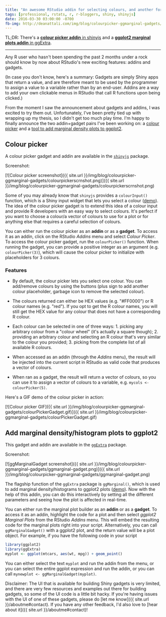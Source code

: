 ```yaml
---
title: "An awesome RStudio addin for selecting colours, and another for adding marginal density plots to ggplot2"
tags: [professional, rstats, r, r-bloggers, shiny, shinyjs]
date: 2016-03-30 03:00:00 -0700
fb-img: http://deanattali.com/img/blog/colourpicker-ggmarginal-gadgets/colourpickerscrnshot.png
---
```


TL;DR: There's a [**colour picker addin** in shinyjs](https://github.com/daattali/shinyjs#colourpicker) and a [**ggplot2 marginal plots addin** in ggExtra](https://github.com/daattali/ggExtra#marginal-plots-rstudio-addingadget).

---

Any R user who hasn't been spending the past 2 months under a rock should know by now about RStudio's new exciting features: addins and gadgets.

(In case you don't know, here's a summary: Gadgets are simply Shiny apps that return a value, and are therefore meant to be used by the programmer to assign a value to a variable rather than by an end-user.  Addins are a way to add your own clickable menus in RStudio that call R functions upon being clicked.)

From the moment I saw the announcement about gadgets and addins, I was excited to try them out. Unfortunately, I've been pretty tied up with wrapping up my thesis, so I didn't get too much play time.  I'm happy to finally announce the two addin+gadget pairs I've been working on: a [colour picker](#colour-picker) and a [tool to add marginal density plots to ggplot2](#add-marginal-densityhistogram-plots-to-ggplot2).

## Colour picker

A colour picker gadget and addin are available in the [`shinyjs`](https://github.com/daattali/shinyjs) package.

Screenshot:

[![Colour picker screenshot]({{ site.url }}/img/blog/colourpicker-ggmarginal-gadgets/colourpickerscrnshot.png)]({{ site.url }}/img/blog/colourpicker-ggmarginal-gadgets/colourpickerscrnshot.png)

Some of you may already know that `shinyjs` provides a `colourInput()` function, which is a Shiny input widget that lets you select a colour ([demo](http://daattali.com/shiny/colourInput/)).  The idea of the colour picker gadget is to extend this idea of a colour input and provide R developers with an easy way to select colours. It's perfect if you want to choose a colour/a vector of colours to use for a plot or for anything else that requires a careful selection of colours.

You can either run the colour picker as an **addin** or as a **gadget**.  To access it as an addin, click on the RStudio *Addins* menu and select *Colour Picker*. To access the colour picker gadget, run the `colourPicker()` function. When running the gadget, you can provide a positive integer as an argument (e.g. `colourPicker(3)`), which will cause the colour picker to initialize with placeholders for 3 colours.

### Features

- By default, the colour picker lets you select one colour. You can add/remove colours by using the buttons (plus sign to add another colour placeholder, garbage icon to remove the selected colour).

- The colours returned can either be HEX values (e.g. "#FF0000") or R colour names (e.g. "red"). If you opt to get the R colour names, you will still get the HEX value for any colour that does not have a corresponding R colour. 

- Each colour can be selected in one of three ways: 1. picking any arbitrary colour from a "colour wheel" (it's actually a square though); 2. providing an arbitrary colour and selecting an R colour that's very similar to the colour you provided; 3. picking from the complete list of all available R colours.

- When accessed as an addin (through the *Addins* menu), the result will be injected into the current script in RStudio as valid code that produces a vector of colours.

- When ran as a gadget, the result will return a vector of colours, so you can use it to assign a vector of colours to a variable, e.g. `mycols <- colourPicker(5)`.


Here's a GIF demo of the colour picker in action:

[![Colour picker GIF]({{ site.url }}/img/blog/colourpicker-ggmarginal-gadgets/colourPickerGadget.gif)]({{ site.url }}/img/blog/colourpicker-ggmarginal-gadgets/colourPickerGadget.gif)

## Add marginal density/histogram plots to ggplot2

This gadget and addin are available in the [`ggExtra`](https://github.com/daattali/ggExtra) package.

Screenshot:

[![ggMarginalGadget screenshot]({{ site.url }}/img/blog/colourpicker-ggmarginal-gadgets/ggmarginal-gadget.png)]({{ site.url }}/img/blog/colourpicker-ggmarginal-gadgets/ggmarginal-gadget.png)

The flagship function of the `ggExtra` package is `ggMarginal()`, which is used to add marginal density/histograms to ggplot2 plots ([demo](http://daattali.com/shiny/ggExtra-ggMarginal-demo/)). Now with the help of this addin, you can do this interactively by setting all the different parameters and seeing how the plot is affected in real-time.

You can either run the marginal plot builder as an **addin** or as a **gadget**.  To access it as an addin, highlight the code for a plot and then select *ggplot2 Marginal Plots* from the RStudio *Addins* menu.  This will embed the resulting code for the marginal plots right into your script. Alternatively, you can call `ggMarginalGadget()` with a ggplot2 plot, and the return value will be a plot object.  For example, if you have the following code in your script

```r
library(ggplot2)
library(ggExtra)
myplot <- ggplot(mtcars, aes(wt, mpg)) + geom_point()
```

You can either select the text `myplot` and run the addin from the menu, or you can select the entire ggplot expression and run the addin, or you can call `mynewplot <- ggMarginalGadget(myplot)`. 

Disclaimer: The UI that is available for building Shiny gadgets is very limited, and there are very few resources and examples out there for building gadgets, so some of the UI code is a little bit hacky. If you're having issues with the UI of one of these gadgets, please do [let me know]({{ site.url }}/aboutme#contact).  If you have any other feedback, I'd also love to [hear about it]({{ site.url }}/aboutme#contact)!
